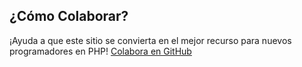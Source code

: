 ## ¿Cómo Colaborar?

¡Ayuda a que este sitio se convierta en el mejor recurso para nuevos programadores en PHP! [Colabora en GitHub](https://github.com/phpdevenezuela/php-the-right-way/tree/gh-pages)


